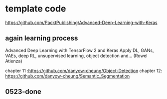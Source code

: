 # template code
https://github.com/PacktPublishing/Advanced-Deep-Learning-with-Keras

## again learning process 
Advanced Deep Learning with TensorFlow 2 and Keras Apply DL, GANs, VAEs, deep RL, unsupervised learning, object detection and... (Rowel Atienza)


chapter 11 :https://github.com/danyow-cheung/Object-Detection
chapter 12: https://github.com/danyow-cheung/Semantic_Segmentation

## 0523-done 